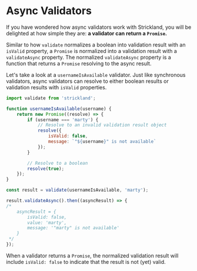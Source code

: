 # Async Validators

If you have wondered how async validators work with Strickland, you will be delighted at how simple they are: **a validator can return a `Promise`.**

Similar to how `validate` normalizes a boolean into validation result with an `isValid` property, a `Promise` is normalized into a validation result with a `validateAsync` property. The normalized `validateAsync` property is a function that returns a `Promise` resolving to the async result.

Let's take a look at a `usernameIsAvailable` validator. Just like synchronous validators, async validators can resolve to either boolean results or validation results with `isValid` properties.

``` jsx
import validate from 'strickland';

function usernameIsAvailable(username) {
    return new Promise((resolve) => {
        if (username === 'marty') {
            // Resolve to an invalid validation result object
            resolve({
                isValid: false,
                message: `"${username}" is not available`
            });
        }

        // Resolve to a boolean
        resolve(true);
    });
}

const result = validate(usernameIsAvailable, 'marty');

result.validateAsync().then((asyncResult) => {
/*
    asyncResult = {
        isValid: false,
        value: 'marty',
        message: '"marty" is not available'
    }
 */
});
```

When a validator returns a `Promise`, the normalized validation result will include `isValid: false` to indicate that the result is not (yet) valid.
